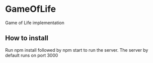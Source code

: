 GameOfLife
==========

Game of Life implementation

How to install
---------------
Run npm install followed by npm start to run the server. The server by default runs on port 3000